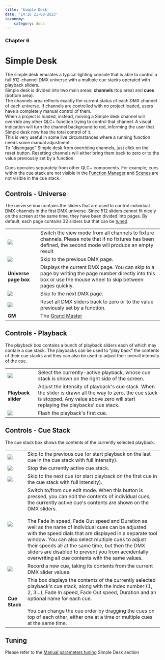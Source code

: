 ```yaml
---
title: 'Simple Desk'
date: '14:16 21-08-2023'
taxonomy:
    category: docs
---
```


### Chapter 6

# Simple Desk

The simple desk emulates a typical lighting console that is able to control a full 512-channel DMX universe with a multiple cue stacks operated with playback sliders.  
Simple desk is divided into two main areas: **channels** (top area) and **cues** (bottom area).  
The channels area reflects exactly the current status of each DMX channel of each universe. If channels are controlled with no project loaded, users have a completely manual control of them.  
When a project is loaded, instead, moving a Simple desk channel will override any other QLC+ function trying to control that channel. A visual indication will turn the channel background to red, informing the user that Simple desk now has the total control of it.  
This is very useful in some live circumstances where a running function needs some manual adjustment.  
To "disengage" Simple desk from overriding channels, just click on the reset button. Resetting channels will either bring them back to zero or to the value previously set by a function.  
  
Cues operates separately from other QLC+ components. For example, cues within the cue stack are not visible in the [Function Manager](functionmanager.html) and [Scenes](/basics/glossary-and-concepts#scene) are not visible in the cue stack.

Controls - Universe
-------------------

The universe box contains the sliders that are used to control individual DMX channels in the first DMX universe. Since 512 sliders cannot fit nicely on the screen at the same time, they have been divided into pages. By default, each page contains 32 sliders but that can be [tuned](#Tuning).

|     |     |
| --- | --- |
| ![](/basics/tabview.png) | Switch the view mode from all channels to fixture channels. Please note that if no fixtures has been defined, the second mode will produce an empty result |
| ![](/basics/back.png) | Skip to the previous DMX page. |
| **Universe page box** | Displays the current DMX page. You can skip to a page by writing the page number directly into this box or use the mouse wheel to skip between pages quickly. |
| ![](/basics/forward.png) | Skip to the next DMX page. |
| ![](/basics/fileclose.png) | Reset all DMX sliders back to zero or to the value previously set by a function. |
| **GM** | The [Grand Master](/basics/glossary-and-concepts#grand-master) |

Controls - Playback
-------------------

The playback box contains a bunch of playback sliders each of which may contain a cue stack. The playbacks can be used to "play back" the contents of their cue stacks and they can also be used to adjust their overall intensity of the cue.

|     |     |
| --- | --- |
| ![](/basics/check.png) | Select the currently-active playback, whose cue stack is shown on the right side of the screen. |
| **Playback slider** | Adjust the intensity of playback's cue stack. When the slider is drawn all the way to zero, the cue stack is stopped. Any value above zero will start replaying the playbacks' cue stack. |
| ![](/basics/flash.png) | Flash the playback's first cue. |

Controls - Cue Stack
--------------------

The cue stack box shows the contents of the currently selected playback.

|     |     |
| --- | --- |
| ![](/basics/back.png) | Skip to the previous cue (or start playback on the last cue in the cue stack with full intensity). |
| ![](/basics/player_stop.png) | Stop the currently active cue stack. |
| ![](/basics/forward.png) | Skip to the next cue (or start playback on the first cue in the cue stack with full intensity). |
| ![](/basics/edit.png) | Switch to/from cue edit mode. When this button is pressed, you can edit the contents of individual cues; the currently active cue's contents are shown on the DMX sliders.<br><br>The Fade In speed, Fade Out speed and Duration as well as the name of individual cues can be adjusted with the speed dials that are displayed in a separate tool window. You can also select multiple cues to adjust their speeds all at the same time, but then the DMX sliders are disabled to prevent you from accidentally overwriting all cue contents with the same values. |
| ![](/basics/record.png) | Record a new cue, taking its contents from the current DMX slider values. |
| **Cue Stack** | This box displays the contents of the currently selected playback's cue stack, along with the index number (1, 2, 3...), Fade In speed, Fade Out speed, Duration and an optional name for each cue.<br><br>You can change the cue order by dragging the cues on top of each other, either one at a time or multiple cues at the same time. |

[](#Tuning)

Tuning
------

Please refer to the [Manual parameters tuning](parameterstuning.html#SimpleDesk) Simple Desk section